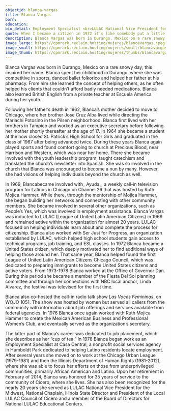 ```yaml
---
objectid: blanca-vargas
title: Blanca Vargas
born:
education:
bio_detail: Employment Specialist <br>LULAC National Vice President for the Midwest
quote: When I became a citizen in 1972 it’s like somebody put a little fire under me and said, ‘Blanca, you’re going to help other people become citizens as well.’
description: Blanca Vargas was born in Durango, Mexico on a rare snowy day; this inspired her name. Blanca brought a voice and face to Chicago Latino audiences through programs like Ayuda, a weekly call-in television program for Latinos in Chicago on Channel 26 that was hosted by Ruth Mojica Hammer, and later, co-hosted the call-in radio talk show _Las Voces Femininas_, on WOJO 1051. 
image_large: https://cpmrark.reclaim.hosting/mujeres/blancavargas.jpeg
image_small: https://cpmrark.reclaim.hosting/mujeres/small/blancavargas_sm.jpg
image_thumb: https://cpmrark.reclaim.hosting/mujeres/thumbs/blancavargas_th.jpg
---
```


Blanca Vargas was born in Durango, Mexico on a rare snowy day; this inspired her name. Blanca spent her childhood in Durango, where she was competitive in sports, danced ballet folkorico and helped her father at his pharmacy. From him she learned the concept of helping others, as he often helped his clients that couldn’t afford badly needed medications. Blanca also learned British English from a private teacher at Escuela America during her youth.

Following her father’s death in 1962, Blanca’s mother decided to move to Chicago, where her brother Jose Cruz Alba lived while directing the Mariachi Potosino in the Pilsen neighborhood. Blanca first lived with her brothers in Tampico and worked as an executive secretary before following her mother shortly thereafter at the age of 17. In 1964 she became a student at the now closed St. Patrick’s High School for Girls and graduated in the class of 1967 after being advanced twice. During these years Blanca again played sports and found comfort going to church at Precious Blood, near Harrison and Western, which was near her home. There she became involved with the youth leadership program, taught catechism and translated the church’s newsletter into Spanish. She was so involved in the church that Blanca was encouraged to become a nun by many. However, she had visions of helping individuals beyond the church as well.

In 1969, Blancabecame involved with_ Ayuda_, a weekly call-in television program for Latinos in Chicago on Channel 26 that was hosted by Ruth Mojica Hammer.  While there, through the mentorship of Mojica Hammer, she began building her networks and connecting with other community members. She became involved in several other organizations, such as People’s Yes, which was involved in employment assistance.
Blanca Vargas was inducted to LULAC (League of United Latin American Citizens) in 1969 and remained active within the organization for almost 20 years. LULAC focused on helping individuals learn about and complete the process for citizenship. Blanca also worked with Ser Just for Progress, an organization established by LULAC, which helped high school students gain access to technical programs, job training, and ESL classes. In 1972 Blanca became a United States citizen, which deeply motivated her to find additional ways of helping those around her. That same year, Blanca helped found the first League of United Latin American Citizens Chicago Council, which was dedicated to preparing immigrants to become United States citizens and active voters. From 1973-1978 Blanca worked at the Office of Governor Dan. During this period she became a member of the Fiesta Del Sol planning committee and through her connections with NBC local anchor, Linda Alvarez, the festival was televised for the first time.

Blanca also co-hosted the call-in radio talk show _Las Voces Femininas_, on WOJO 1051. The show was hosted by women but served all callers from the community with information about job offerings and services available from federal agencies. In 1976 Blanca once again worked with Ruth Mojica Hammer to create the Mexican American Business and Professional Women’s Club, and eventually served as the organization’s secretary.

The latter part of Blanca’s career was dedicated to job placement, which she describes as her “cup of tea.” In 1978 Blanca began work as an Employment Specialist at Casa Central, a nonprofit social services agency in Humboldt Park dedicated to helping Latino residents locate employment. After several years she moved on to work at the Chicago Urban League (1979-1981) and then the Illinois Department of Human Rights (1981-2012), where she was able to focus her efforts on those from underprivileged communities, primarily African American and Latino. Upon her retirement in February of 2014, Blanca was honored for 35 years of service to the community of Cicero, where she lives. She has also been recognized for the nearly 20 years she served as LULAC National Vice President for the Midwest, National Chaplain, Illinois State Director and President of the Local LULAC Council of Cicero and a member of the Board of Directors for National LULAC Educational Centers.

